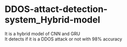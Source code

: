 # DDOS-attact-detection-system_Hybrid-model
It is a hybrid model of CNN and GRU 
<br>
It detects if it is a DDOS attack or not with 98% accuracy
